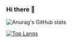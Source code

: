 ### Hi there 👋

<!--
**lrsoy/lrsoy** is a ✨ _special_ ✨ repository because its `README.md` (this file) appears on your GitHub profile.

Here are some ideas to get you started:

- 🔭 I’m currently working on ...
- 🌱 I’m currently learning ...
- 👯 I’m looking to collaborate on ...
- 🤔 I’m looking for help with ...
- 💬 Ask me about ...
- 📫 How to reach me: ...
- 😄 Pronouns: ...
- ⚡ Fun fact: ...
-->

![Anurag's GitHub stats](https://github-readme-stats.vercel.app/api?username=lrsoy&show_icons=true&theme=radical)

[![Top Langs](https://github-readme-stats.vercel.app/api/top-langs/?username=lrsoy&layout=compact)](https://github.com/Christmas/github-readme-stats)
